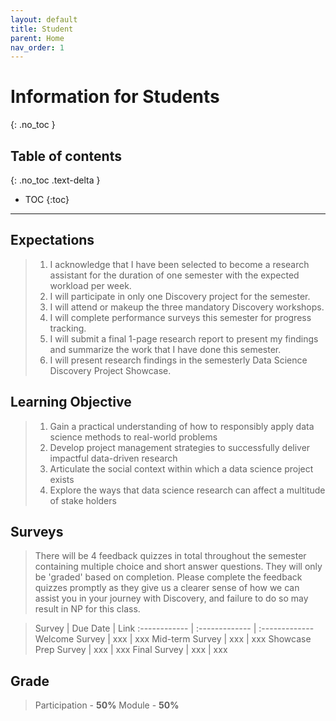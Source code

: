 ```yaml
---
layout: default
title: Student
parent: Home
nav_order: 1
---
```


# **Information for Students**
{: .no_toc }

## Table of contents
{: .no_toc .text-delta }

- TOC
{:toc}

---

## Expectations
   > 1. I acknowledge that I have been selected to become a research assistant for the duration of one semester with the expected workload per week.
   > 1. I will participate in only one Discovery project for the semester.
   > 1. I will attend or makeup the three mandatory Discovery workshops.
   > 1. I will complete performance surveys this semester for progress tracking.
   > 1. I will submit a final 1-page research report to present my findings and summarize the work that I have done this semester.
   > 1. I will present research findings in the semesterly Data Science Discovery Project Showcase.

## Learning Objective 

   > 1. Gain a practical understanding of how to responsibly apply data science methods to real-world problems 
   > 1. Develop project management strategies to successfully deliver impactful data-driven research 
   > 1. Articulate the social context within which a data science project exists
   > 1. Explore the ways that data science research can affect a multitude of stake holders  

## Surveys
   > There will be 4 feedback quizzes in total throughout the semester containing multiple choice and short answer questions. They will only be 'graded' based on completion. Please complete the feedback quizzes promptly as they give us a clearer sense of how we can assist you in your journey with Discovery, and failure to do so may result in NP for this class.

   > Survey | Due Date | Link
   :------------ | :------------- | :-------------
   Welcome Survey | xxx | xxx
   Mid-term Survey | xxx | xxx
   Showcase Prep Survey | xxx | xxx
   Final Survey | xxx | xxx


## Grade
   > Participation - **50%**
   > Module - **50%**
